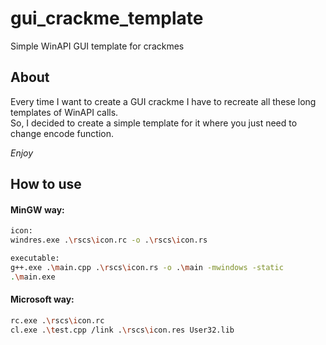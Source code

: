 # gui_crackme_template
Simple WinAPI GUI template for crackmes

<h2>About</h2>

Every time I want to create a GUI crackme I have to recreate all these long templates of WinAPI calls.<br>
So, I decided to create a simple template for it where you just need to change encode function.<br>

<i>Enjoy</i>

<h2>How to use</h2>

<h4>MinGW way:</h4>

```bash
icon:
windres.exe .\rscs\icon.rc -o .\rscs\icon.rs

executable:
g++.exe .\main.cpp .\rscs\icon.rs -o .\main -mwindows -static
.\main.exe
```


<h4>Microsoft way:</h4>

```bash
rc.exe .\rscs\icon.rc
cl.exe .\test.cpp /link .\rscs\icon.res User32.lib
```
